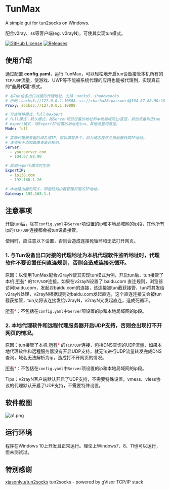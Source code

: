 # TunMax
A simple gui for tun2socks on Windows.

配合v2ray、ss等客户端(eg. v2rayN)，可使其实现tun模式。

[![GitHub License][1]](https://github.com/TunMax/tun_gui_for_windows/blob/master/LICENSE)
[![Releases][2]](https://github.com/TunMax/tun_gui_for_windows/releases)

[1]: https://img.shields.io/badge/license-GPL%203.0-blue
[2]: https://img.shields.io/badge/releases-v0.1.3-green

## 使用介绍

通过配置 **config.yaml**，运行 TunMax，可以轻松地开启tun设备接管本机所有的`TCP/UDP`流量，使游戏、UWP等不能被系统代理的应用也能被代理到，实现真正的“**全局代理**”模式。

```yaml
# 与Tun设备出口对接的代理地址，支持：socks5、shadowsocks
# 示例：socks5://127.0.0.1:10808、ss://chacha20:password@104.67.88.90:1080
Proxy: socks5://127.0.0.1:10808

# 可选两种模式，full与expert
# full模式：默认模式，除Server项目设置的地址和本地局域网ip直连，其他流量均走tun
# expert模式：除ExpertIP设置的地址走tun，其他流量均直连。
Mode: full

# 实际代理服务器的域名或IP，可以填写多个，如为域名程序会自动解析其IP地址。
# 该项用于添加路由表直连规则。
Server: 
  - yourserver.com
  - 104.67.88.90

# 启用expert模式时生效
ExpertIP:
  - ip138.com
  - 192.168.1.26

# 本地路由器的网关，即登陆路由器管理页面的IP地址。
Gateway: 192.168.1.1
```
## 注意事项
开启tun后，除在`config.yaml`中`Server`项设置的ip和本地局域网的ip段，其他所有ip的`TCP/UDP`连接都会被tun设备接管。

使用时，应注意以下设置，否则会造成连接死循环和无法打开网页。

### 1. 与Tun设备出口对接的代理地址为本机代理软件监听地址时，代理软件不要设置任何直连规则，否则会造成连接死循环。

原因：以使用TunMax配合v2rayN使其实现tun模式为例，开启tun后，tun接管了本机 <u>所有</u><font color=#FF0000>*</font> 的`TCP/UDP`连接。如果在v2rayN设置了 baidu.com 直连规则，浏览器访问baidu.com，发起对baidu.com的连接，该连接被tun截获接管，tun将其发给v2rayN处理，v2rayN根据规则对baidu.com发起直连，这个直连连接又会被tun截获接管，tun又将该连接发给v2rayN，v2rayN又发起直连，造成死循环。

<u>所有</u><font color=#FF0000>*</font>：不包括在`config.yaml`中`Server`项设置的ip和本地局域网的ip段。

### 2. 本地代理软件和远程代理服务器开启UDP支持，否则会出现打不开网页的情况。

原因：tun接管了本机 <u>所有</u><font color=#FF0000>*</font> 的`TCP/UDP`连接，包括DNS查询的UDP流量，如果本地代理软件和远程服务器没有开启UDP支持，就无法进行UDP流量转发完成DNS查询，域名无法解析为ip，造成打不开网页的情况。

<u>所有</u><font color=#FF0000>*</font>：不包括在`config.yaml`中`Server`项设置的ip和本地局域网的ip段。

Tips：v2rayN客户端默认开启了UDP支持，不需要特殊设置。vmess、vless协议的代理默认开启了UDP支持，不需要特殊设置。

## 软件截图

![a1.png](https://s2.loli.net/2021/12/31/4AOcwn3NGUe1Rkb.png)

## 运行环境

程序在Windows 10上开发且正常运行。理论上Windows7、8、11也可以运行，但未测试过。

## 特别感谢

[xjasonlyu/tun2socks](https://github.com/xjasonlyu/tun2socks) tun2socks - powered by gVisor TCP/IP stack
